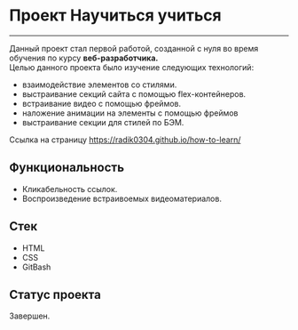 # Проект Научиться учиться
----------
Данный проект стал первой работой, созданной с нуля во время обучения по курсу **веб-разработчика.**  
Целью данного проекта было изучение следующих технологий:
* взаимодействие элементов со стилями.
* выстраивание секций сайта с помощью flex-контейнеров.
* встраивание видео с помощью фреймов.
* наложение анимации на элементы с помощью фреймов
* выстраивание секции для стилей по БЭМ.

Ссылка на страницу https://radik0304.github.io/how-to-learn/

## Функциональность
* Кликабельность ссылок.
* Воспроизведение встраивоемых видеоматериалов.

## Стек
* HTML
* CSS
* GitBash

## Статус проекта
Завершен.
